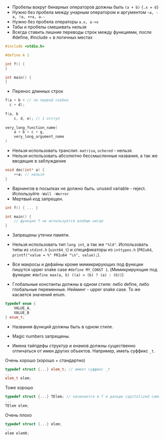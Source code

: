 

* Пробелы вокруг бинарных операторов должны быть `(a + b)` `{.x = d}`
* Нужно без пробела между унарным оператором и аргументом `~a, -a, !a, ++a, a--`
* Нужно без пробела операторы `a.x, a->x`
* Табы и пробелы смешивать нельзя
* Всегда ставить лишние переводы строк между функциями, после #define, #include + в логичных местах

```cpp
#include <stdio.h>

#define A 1

int f() {
}

int main() {
}
```

* Перенос длинных строк

```cpp
f(a + b + // по первой скобке
  c + d);
  
f(a, b
    c, d, e); // 1 отступ
    
very_long_function_name(
    a + b + c + g,
    very_long_argument_name
)

```


* Нельзя использовать транслит. `matrisa`, `ochered` - нельзя.
* Нельзя использовать абсолютно бессмысленные названия, а так же вводящие в заблуждение

```cpp
void dec(int* a) {
    ++a; // нельзя
}
```



* Варнингов в посылках не должно быть. unused variable - reject. Используйте `-Wall -Werror`
* Мертвый код запрещен.

```cpp
int f() { ... }

int main() {
    // функция f не используется вообще нигде
}

```

* Запрещены утечки памяти.

* Нельзя использовать тип `long int`, а так же `"%ld"`. Использовать типы из `stdint.h` (`uint64_t`) и спецификаторы из `inttypes.h` (`PRIu64`, `printf("value = %" PRIu64 "\n", value);`).

* Все макросы и дефайны кроме мимикрирующих под функции пишутся upper snake case `#define MY_CONST 1`. (Мимикрирующие под функции: `#define max(a, b) ((a) > (b) ? (a) : (b))`)

* Глобальные константы должны в одном стиле: либо define, либо глобальные переменные. Нейминг - upper snake case. То же касается значений enum.

```cpp
typedef enum {
    VALUE_A,
    VALUE_B
} enum_t;
```

* Названия функций должны быть в одном стиле.

* Magic numbers запрещены. 

* Имена тайпдефы структур и енамов должны существенно отличаться от имен других объектов. Например, иметь суффикс `_t`.

Очень хорошо (хорошо + стандартно)

```cpp
typedef struct {...} elem_t; // имеет суффикс _t
...
elem_t elem;
```

Тоже хорошо

```cpp
typedef struct {...} TElem; // начинается и T и дальше capitalized camel case
...
TElem elem;
```

Очень плохо 

```cpp
typedef struct {...} elem;
...
elem elem0;
```



```python

```


```python

```


```python

```


```python

```
